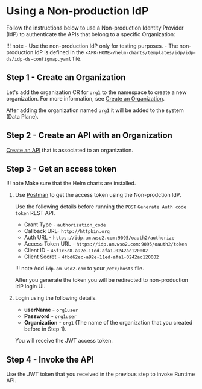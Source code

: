 # Using a Non-production IdP

Follow the instructions below to use a Non-production Identity Provider (IdP) to authenticate the APIs that belong to a specific Organization:

!!! note
    - Use the non-production IdP only for testing purposes.
    - The non-production IdP is defined in the `<APK-HOME>/helm-charts/templates/idp/idp-ds/idp-ds-configmap.yaml` file.

## Step 1 - Create an Organization

Let's add the organization CR for `org1` to the namespace to create a new organization. 
For more information, see [Create an Organization](https://github.com/wso2/apk/wiki/Organizations#create-an-organization).

After adding the organization named `org1` it will be added to the system (Data Plane).

## Step 2 - Create an API with an Organization

[Create an API](https://github.com/wso2/apk/wiki/Organizations#create-an-api-with-an-organization) that is associated to an organization.

## Step 3 - Get an access token

!!! note
    Make sure that the Helm charts are installed.

1. Use [Postman](https://github.com/wso2/apk/blob/main/test/postman-tests/README.md) to get the access token using the Non-prodction IdP.

    Use the following details before running the `POST` `Generate Auth code token` REST API.

     - Grant Type - `authorization_code`
     - Callback URL- `http://httpbin.org`
     - Auth URL - `https://idp.am.wso2.com:9095/oauth2/authorize`
     - Access Token URL - `https://idp.am.wso2.com:9095/oauth2/token`
     - Client ID - `45f1c5c8-a92e-11ed-afa1-0242ac120002`
     - Client Secret - `4fbd62ec-a92e-11ed-afa1-0242ac120002`

    !!! note
        Add `idp.am.wso2.com` to your `/etc/hosts` file.

    After you generate the token you will be redirected to non-production IdP login UI.

1. Login using the following details.

    - **userName** - `org1user`
    - **Password** - `org1user`
    - **Organization** - `org1` (The name of the organization that you created before in Step 1).

     You will receive the JWT access token.

## Step 4 - Invoke the API

Use the JWT token that you received in the previous step to invoke Runtime API.
